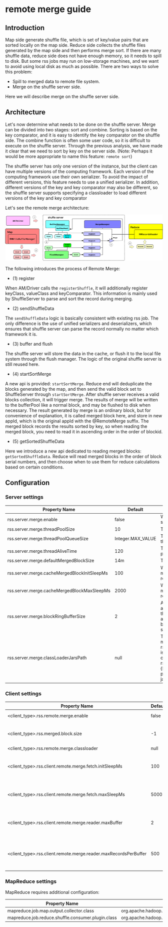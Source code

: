 # remote merge guide

## Introduction


Map side generate shuffle file, which is set of key/value pairs that are sorted locally on the map side. 
Reduce side collects the shuffle files generated by the map side and then performs merge sort. 
If there are many shuffle data, reduce side does not have enough memory, so it needs to spill to disk.
But some rss jobs may run on low-storage machines, and we want to avoid using local disk as much as possible. 
There are two ways to solve this problem:

* Spill to merged data to remote file system.
* Merge on the shuffle server side.

Here we will describe merge on the shuffle server side.

## Architecture

Let's now determine what needs to be done on the shuffle server. Merge can be divided into two stages: sort and combine.
Sorting is based on the key comparator, and it is easy to identify the key comparator on the shuffle side. The combine 
function is often some user code, so it is difficult to execute on the shuffle server. Through the previous analysis,
we have made it clear that we need to sort by key on the server side. 
(Note: Perhaps it would be more appropriate to name this feature: `remote sort`)

The shuffle server has only one version of the instance, but the client can have multiple versions of the computing
framework. Each version of the computing framework use their own serializer. To avoid the impact of different versions,
this feature needs to use a unified serializer. In addition, different versions of the key and key comparator may also
be different, so the shuffle server supports specifying a classloader to load different versions of the key and key
comparator

Let's see the remote merge architecture:

![Remote Merge Architecture.png](asset/rss_remote_merge_architecture.png)


The following introduces the process of Remote Merge:

* (1) register

When AM/Driver calls the `registerShuffle`, it will additionally register keyClass, valueClass and keyComparator. 
This information is mainly used by ShuffleServer to parse and sort the record during merging.

* (2) sendShuffleData

The `sendShuffleData` logic is basically consistent with existing rss job. The only difference is the use of unified
serializers and deserializers, which ensures that shuffle server can parse the record normally no matter which
framework it is.

* (3) buffer and flush

The shuffle server will store the data in the cache, or flush it to the local file system through the flush manager.
The logic of the original shuffle server is still reused here.

* (4) startSortMerge

A new api is provided: `startSortMerge`. Reduce end will deduplicate the blocks generated by the map, and then send
the valid block set to ShuffleServer through `startSortMerge`. After shuffle server receives a valid blocks collection,
it will trigger merge. The results of merge will be written to the bufferPool like a normal block, and may be flushed
to disk when necessary. The result generated by merge is an ordinary block, but for convenience of explanation, it is 
called merged block here, and store in new appId, which is the original appId with the @RemoteMerge suffix. The merged
block records the results sorted by key, so when reading the merged block, you need to read it in ascending order in the
order of blockid.

* (5) getSortedShuffleData

Here we introduce a new api dedicated to reading merged blocks: `getSortedShuffleData`. Reduce will read merged blocks
in the order of block serial numbers, and then choose when to use them for reduce calculations based on certain 
conditions.


## Configuration

### Server settings

| Property Name                                | Default           | 	Description                                                                                                                                                                                                                                                                                      |
|----------------------------------------------|-------------------|---------------------------------------------------------------------------------------------------------------------------------------------------------------------------------------------------------------------------------------------------------------------------------------------------|
| rss.server.merge.enable                      | false             | Whether to enable remote merge in server side.                                                                                                                                                                                                                                                    |
| rss.server.merge.threadPoolSize              | 10                | The size for merge thread pool.                                                                                                                                                                                                                                                                   |
| rss.server.merge.threadPoolQueueSize         | Integer.MAX_VALUE | The size of waiting queue for merge thread pool.                                                                                                                                                                                                                                                  |
| rss.server.merge.threadAliveTime             | 120               | The thread idle time for merge thread pool (s).                                                                                                                                                                                                                                                   |
| rss.server.merge.defaultMergedBlockSize      | 14m               | The default merged block size.                                                                                                                                                                                                                                                                    |
| rss.server.merge.cacheMergedBlockInitSleepMs | 100               | When caching merged block, the minimum sleep time after failure to require memory.                                                                                                                                                                                                                |
| rss.server.merge.cacheMergedBlockMaxSleepMs  | 2000              | When caching merged block, the maximum sleep time after failure to require memory.                                                                                                                                                                                                                |
| rss.server.merge.blockRingBufferSize         | 2                 | A flush file contains multiple blocks. To avoid allocating handle for each block, the server reads the file sequentially and writes to ring buffer to cache the blocks. This configuration is used to set the size of the ring buffer.                                                            |
| rss.server.merge.classLoaderJarsPath         | null              | The jars path for class loader when merge. The value of rss.server.merge.classLoaderJarsPath is the default config for loading. You can also set rss.server.merge.classLoaderJarsPath.{label} to set different types of jar paths. The client can select different jar paths by specifying label. |


### Client settings

| Property Name                                                    | Default | 	Description                                                                                                                                                                                                                |
|------------------------------------------------------------------|---------|--------------------------------------------------------------------------------------------------------------------------------------------------------------------------------------------------------------------------------|
| <client_type>.rss.remote.merge.enable                            | false   | Whether to enable remote merge in client side.                                                                                                                                                                                 |
| <client_type>.rss.merged.block.size                              | -1      | The client specifies the size of the merged block. If not set, the value of rss.server.merge.defaultMergedBlockSize on the server will be used.                                                                                |
| <client_type>.rss.remote.merge.classloader                       | null    | The client selects the label of the jar path.                                                                                                                                                                                  |
| <client_type>.rss.client.remote.merge.fetch.initSleepMs          | 100     | The shuffle side supports merging and reading at the same time. The merged block to be obtained may not have been merged yet. Therefore, sleep is required. This value is the minimum sleep time.                              |
| <client_type>.rss.client.remote.merge.fetch.maxSleepMs           | 5000    | The shuffle side supports merging and reading at the same time. The merged block to be obtained may not have been merged yet. Therefore, sleep is required. This value is the maximum sleep time.                              |
| <client_type>.rss.client.remote.merge.reader.maxBuffer           | 2       | After the client obtains the sorted key/value pairs, it will be placed in the buffer for processing. This configuration controls the maximum number of buffers under each partition.                                           |
| <client_type>.rss.client.remote.merge.reader.maxRecordsPerBuffer | 500     | After the client obtains the sorted key/value pairs, it will be placed in the buffer for processing. When the RecordBuffer reaches the size specified by this configuration, it will be sent to the downstream for processing. |

### MapReduce settings

MapReduce requires additional configuration:

| Property Name                                                    | Value                                                |
|------------------------------------------------------------------|------------------------------------------------------|
| mapreduce.job.map.output.collector.class                         | org.apache.hadoop.mapred.RssMapOutputCollector       |
| mapreduce.job.reduce.shuffle.consumer.plugin.class               | org.apache.hadoop.mapreduce.task.reduce.RMRssShuffle |

